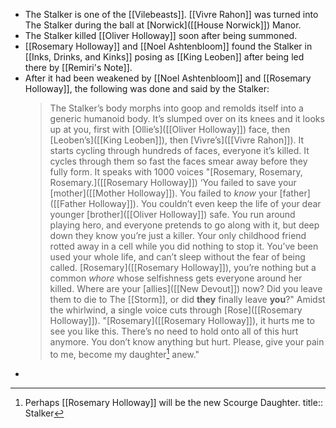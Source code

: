 - The Stalker is one of the [[Vilebeasts]]. [[Vivre Rahon]] was turned into The Stalker during the ball at [Norwick]([[House Norwick]]) Manor.
- The Stalker killed [[Oliver Holloway]] soon after being summoned.
- [[Rosemary Holloway]] and [[Noel Ashtenbloom]] found the Stalker in [[Inks, Drinks, and Kinks]] posing as [[King Leoben]] after being led there by [[Remiri's Note]].
- After it had been weakened by [[Noel Ashtenbloom]] and [[Rosemary Holloway]], the following was done and said by the Stalker:
  > The Stalker’s body morphs into goop and remolds itself into a generic humanoid body. It’s slumped over on its knees and it looks up at you, first with [Ollie’s]([[Oliver Holloway]]) face, then [Leoben’s]([[King Leoben]]), then [Vivre’s]([[Vivre Rahon]]). It starts cycling through hundreds of faces, everyone it’s killed. It cycles through them so fast the faces smear away before they fully form. It speaks with 1000 voices 
  > "[Rosemary, Rosemary, Rosemary.]([[Rosemary Holloway]]) ‘You failed to save your [mother]([[Mother Holloway]]). You failed to *know* your [father]([[Father Holloway]]). You couldn’t even keep the life of your dear younger [brother]([[Oliver Holloway]]) safe. You run around playing hero, and everyone pretends to go along with it, but deep down they know you’re just a killer. Your only childhood friend rotted away in a cell while you did nothing to stop it. You’ve been used your whole life, and can’t sleep without the fear of being called. [Rosemary]([[Rosemary Holloway]]), you’re nothing but a common *whore* whose selfishness gets everyone around her killed. Where are your [allies]([[New Devout]]) now? Did you leave them to die to The [[Storm]], or did **they** finally leave **you**?" Amidst the whirlwind, a single voice cuts through [Rose]([[Rosemary Holloway]]).
  > "[Rosemary]([[Rosemary Holloway]]), it hurts me to see you like this. There’s no need to hold onto all of this hurt anymore. You don’t know anything but hurt. Please, give your pain to me, become my daughter[^1] anew."
- [^1]: Perhaps [[Rosemary Holloway]] will be the new Scourge Daughter.
title:: Stalker
